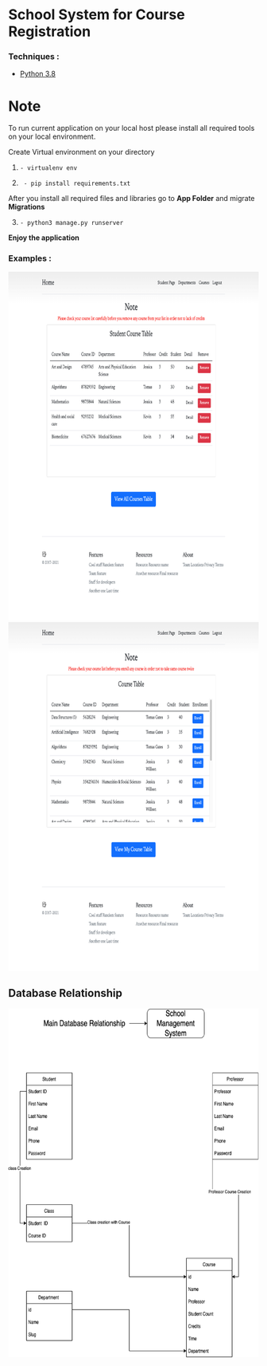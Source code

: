 # School System for Course Registration



### Techniques :

* [Python 3.8](https://www.python.org/)


# Note

To run current application on your local host please install all required tools on your local environment. 

Create Virtual environment on your directory

1. `- virtualenv env`

2. ` - pip install requirements.txt`

After you install all required files and libraries go to **App Folder** and migrate **Migrations**

3. `- python3 manage.py runserver`

**Enjoy the application**

### Examples :
<img src="https://github.com/barkhayot/school-system/blob/main/screencapture-localhost-8000-classes-enrolledCourseModel-2022-02-02-13_20_55.jpg" width="800" height="700"/>
<img src="https://github.com/barkhayot/school-system/blob/main/screencapture-localhost-8000-classes-getCourseModel-2022-02-02-13_21_10.jpg" width="800" height="700"/>

## Database Relationship


<img src="https://github.com/barkhayot/school-system/blob/main/DB%20Relationship.png" width="800" height="700"/>


